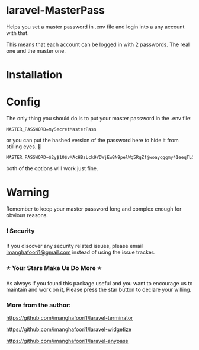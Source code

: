 # laravel-MasterPass

Helps you set a master password in .env file and login into a any account with that.

This means that each account can be logged in with 2 passwords. The real one and the master one.

# Installation



# Config

The only thing you should do is to put your master password in the .env file:

```
MASTER_PASSWORD=mySecretMasterPass
```

or you can put the hashed version of the password here to hide it from stilling eyes. :eyes:

```
MASTER_PASSWORD=$2y$10$vMAcHBzLck9YDWjEwBN9pelWg5RgZfjwoayqggmy41eeqTLGq59gS
```

both of the options will work just fine.


# Warning

Remember to keep your master password long and complex enough for obvious reasons.


### :exclamation: Security
If you discover any security related issues, please email imanghafoori1@gmail.com instead of using the issue tracker.


### :star: Your Stars Make Us Do More :star:
As always if you found this package useful and you want to encourage us to maintain and work on it, Please press the star button to declare your willing.


### More from the author:

https://github.com/imanghafoori1/laravel-terminator

https://github.com/imanghafoori1/laravel-widgetize

https://github.com/imanghafoori1/laravel-anypass
